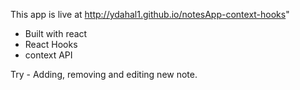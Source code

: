 This app is live at http://ydahal1.github.io/notesApp-context-hooks"

- Built with react
- React Hooks
- context API

Try - Adding, removing and editing new note.
